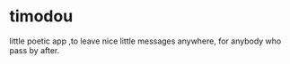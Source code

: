 # timodou
little poetic app ,to leave nice little messages anywhere, for anybody who pass by after.
